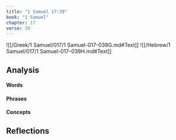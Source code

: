 ```yaml
---
title: "1 Samuel 17:39"
book: "1 Samuel"
chapter: 17
verse: 39
---
```

![[/Greek/1 Samuel/017/1 Samuel-017-039G.md#Text]]
![[/Hebrew/1 Samuel/017/1 Samuel-017-039H.md#Text]]

## Analysis

#### Words

#### Phrases

#### Concepts

## Reflections
